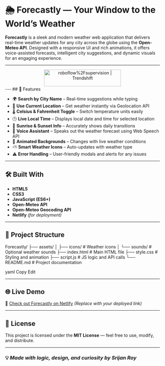 # 🌦️ Forecastly — Your Window to the World’s Weather

**Forecastly** is a sleek and modern weather web application that delivers real-time weather updates for any city across the globe using the **Open-Meteo API**. Designed with a responsive UI and rich animations, it offers voice-assisted forecasts, intelligent city suggestions, and dynamic visuals for an engaging experience.

---
<div align="center">
    <a href="https://trendshift.io/repositories/124"  target="_blank"><img src="https://trendshift.io/api/badge/repositories/124" alt="roboflow%2Fsupervision | Trendshift" style="width: 250px; height: 55px;" width="250" height="55"/></a>
  </div>
---
## 🚀 Features

- 🌍 **Search by City Name** – Real-time suggestions while typing  
- 📍 **Use Current Location** – Get weather instantly via Geolocation API  
- 🌡️ **Celsius & Fahrenheit Toggle** – Switch temperature units easily  
- 🕒 **Live Local Time** – Displays local date and time for selected location  
- 🌄 **Sunrise & Sunset Info** – Accurately shows daily transitions  
- 🎤 **Voice Assistant** – Speaks out the weather forecast using Web Speech API  
- 🎨 **Animated Backgrounds** – Changes with live weather conditions  
- ⛅ **Smart Weather Icons** – Auto-updates with weather type  
- ⚠️ **Error Handling** – User-friendly modals and alerts for any issues  

---

## 🛠️ Built With

- **HTML5**  
- **CSS3**  
- **JavaScript (ES6+)**  
- **Open-Meteo API**  
- **Open-Meteo Geocoding API**  
- **Netlify** *(for deployment)*

---

## 📁 Project Structure

Forecastly/
├── assets/
│ ├── icons/ # Weather icons
│ └── sounds/ # Optional weather sounds
├── index.html # Main HTML file
├── style.css # Styling and animation
├── script.js # JS logic and API calls
└── README.md # Project documentation

yaml
Copy
Edit

---

## 🌐 Live Demo

🔗 [Check out Forecastly on Netlify](#) *(Replace with your deployed link)*

---

## 📜 License

This project is licensed under the **MIT License** — feel free to use, modify, and distribute.

---

### 💡 *Made with logic, design, and curiosity by Srijan Roy*
